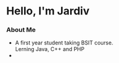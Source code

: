 
<h1>Hello, I'm Jardiv</h1>

<div>
  <h3>About Me</h3>
  <ul>
    <li>A first year student taking BSIT course.</li>
    <l1>Lerning Java, C++ and PHP</l1>
    <li></li>
  </ul>
</div>

<!---
Jardiv/Jardiv is a ✨ special ✨ repository because its `README.md` (this file) appears on your GitHub profile.
You can click the Preview link to take a look at your changes.
--->
